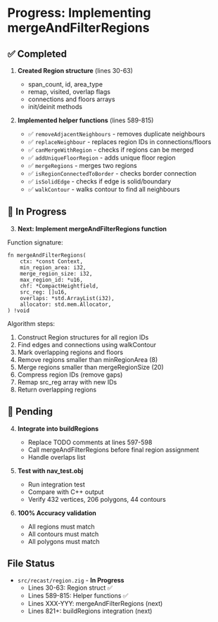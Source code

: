 # Progress: Implementing mergeAndFilterRegions

## ✅ Completed

1. **Created Region structure** (lines 30-63)
   - span_count, id, area_type
   - remap, visited, overlap flags
   - connections and floors arrays
   - init/deinit methods

2. **Implemented helper functions** (lines 589-815)
   - ✅ `removeAdjacentNeighbours` - removes duplicate neighbours
   - ✅ `replaceNeighbour` - replaces region IDs in connections/floors
   - ✅ `canMergeWithRegion` - checks if regions can be merged
   - ✅ `addUniqueFloorRegion` - adds unique floor region
   - ✅ `mergeRegions` - merges two regions
   - ✅ `isRegionConnectedToBorder` - checks border connection
   - ✅ `isSolidEdge` - checks if edge is solid/boundary
   - ✅ `walkContour` - walks contour to find all neighbours

## 🔄 In Progress

3. **Next: Implement mergeAndFilterRegions function**

Function signature:
```zig
fn mergeAndFilterRegions(
    ctx: *const Context,
    min_region_area: i32,
    merge_region_size: i32,
    max_region_id: *u16,
    chf: *CompactHeightfield,
    src_reg: []u16,
    overlaps: *std.ArrayList(i32),
    allocator: std.mem.Allocator,
) !void
```

Algorithm steps:
1. Construct Region structures for all region IDs
2. Find edges and connections using walkContour
3. Mark overlapping regions and floors
4. Remove regions smaller than minRegionArea (8)
5. Merge regions smaller than mergeRegionSize (20)
6. Compress region IDs (remove gaps)
7. Remap src_reg array with new IDs
8. Return overlapping regions

## 🔲 Pending

4. **Integrate into buildRegions**
   - Replace TODO comments at lines 597-598
   - Call mergeAndFilterRegions before final region assignment
   - Handle overlaps list

5. **Test with nav_test.obj**
   - Run integration test
   - Compare with C++ output
   - Verify 432 vertices, 206 polygons, 44 contours

6. **100% Accuracy validation**
   - All regions must match
   - All contours must match
   - All polygons must match

## File Status

- `src/recast/region.zig` - **In Progress**
  - Lines 30-63: Region struct ✅
  - Lines 589-815: Helper functions ✅
  - Lines XXX-YYY: mergeAndFilterRegions (next)
  - Lines 821+: buildRegions integration (next)
